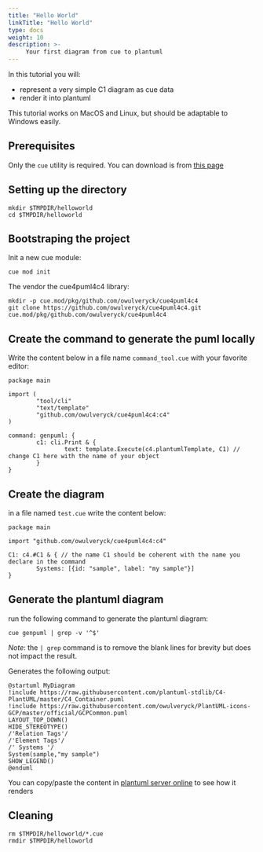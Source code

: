 ```yaml
---
title: "Hello World"
linkTitle: "Hello World"
type: docs
weight: 10
description: >-
     Your first diagram from cue to plantuml
---
```


In this tutorial you will:

- represent a very simple C1 diagram as cue data
- render it into plantuml

This tutorial works on MacOS and Linux, but should be adaptable to Windows easily.

## Prerequisites

Only the `cue` utility is required. You can download is from [this page](https://github.com/cue-lang/cue/releases/)

## Setting up the directory

```shell
mkdir $TMPDIR/helloworld
cd $TMPDIR/helloworld
```

## Bootstraping the project

Init a new cue module:

```shell
cue mod init
```

The vendor the cue4puml4c4 library:

```shell
mkdir -p cue.mod/pkg/github.com/owulveryck/cue4puml4c4
git clone https://github.com/owulveryck/cue4puml4c4.git cue.mod/pkg/github.com/owulveryck/cue4puml4c4
```

## Create the command to generate the puml locally

Write the content below in a file name `command_tool.cue` with your favorite editor:

```cue
package main

import (
        "tool/cli"
        "text/template"
        "github.com/owulveryck/cue4puml4c4:c4"
)

command: genpuml: {
        c1: cli.Print & {
                text: template.Execute(c4.plantumlTemplate, C1) // change C1 here with the name of your object
        }
}
```

## Create the diagram

in a file named `test.cue` write the content below:

```cue
package main

import "github.com/owulveryck/cue4puml4c4:c4"

C1: c4.#C1 & { // the name C1 should be coherent with the name you declare in the command
        Systems: [{id: "sample", label: "my sample"}]
}
```

## Generate the plantuml diagram

run the following command to generate the plantuml diagram:

```shell
cue genpuml | grep -v '^$'
```

_Note_: the `| grep` command is to remove the blank lines for brevity but does not impact the result.

Generates the following output:

```puml
@startuml MyDiagram
!include https://raw.githubusercontent.com/plantuml-stdlib/C4-PlantUML/master/C4_Container.puml
!include https://raw.githubusercontent.com/owulveryck/PlantUML-icons-GCP/master/official/GCPCommon.puml
LAYOUT_TOP_DOWN()
HIDE_STEREOTYPE()
/'Relation Tags'/ 
/'Element Tags'/ 
/' Systems '/
System(sample,"my sample")
SHOW_LEGEND()
@enduml
```

You can copy/paste the content in [plantuml server online](https://www.plantuml.com/plantuml/uml/bSt1Qy8m5CVnU_-Ap4iLrkQoqqwEDkYWiyLMn5E9QTImvAKaBvF-zuiKOTVT7Xzul-_Q8tSOZ4vU50WT1abkYAD_fzJnUtvLU0lduAKJ5b02vi8QEceEZv_Cuw3LcHPlMVEWmrT53VSeNQI-i81SWNJv-CzzUm_wHxf9VDFdRgQ41PzjYkPPi9UB4efh6gsmnbYOEzN7gJvqVLStVLaVTyjLilqiMTzsRC_gxjImA3JTIyrHMI0Tl_gKaaXCIoC1_mXffvWodgGqcS-bvsRKydLX9ZAVYrNIRkjZNx4DsvLnUorX24R_0W00) to see how it renders

## Cleaning

```shell
rm $TMPDIR/helloworld/*.cue
rmdir $TMPDIR/helloworld
```
